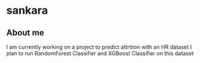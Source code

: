# sankara
## **About me**
I am currently working on a project to predict attrition with an HR dataset
I plan to run RandomForest Classifier and XGBoost Classifier on this dataset
